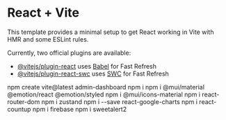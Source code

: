 # React + Vite

This template provides a minimal setup to get React working in Vite with HMR and some ESLint rules.

Currently, two official plugins are available:

- [@vitejs/plugin-react](https://github.com/vitejs/vite-plugin-react/blob/main/packages/plugin-react/README.md) uses [Babel](https://babeljs.io/) for Fast Refresh
- [@vitejs/plugin-react-swc](https://github.com/vitejs/vite-plugin-react-swc) uses [SWC](https://swc.rs/) for Fast Refresh


<!-- WHAT I INSTALLED -->
npm create vite@latest admin-dashboard
npm i
npm i @mui/material @emotion/react @emotion/styled
npm i @mui/icons-material
npm i react-router-dom
npm i zustand
npm i --save react-google-charts
npm i react-countup
npm i firebase
npm i sweetalert2

